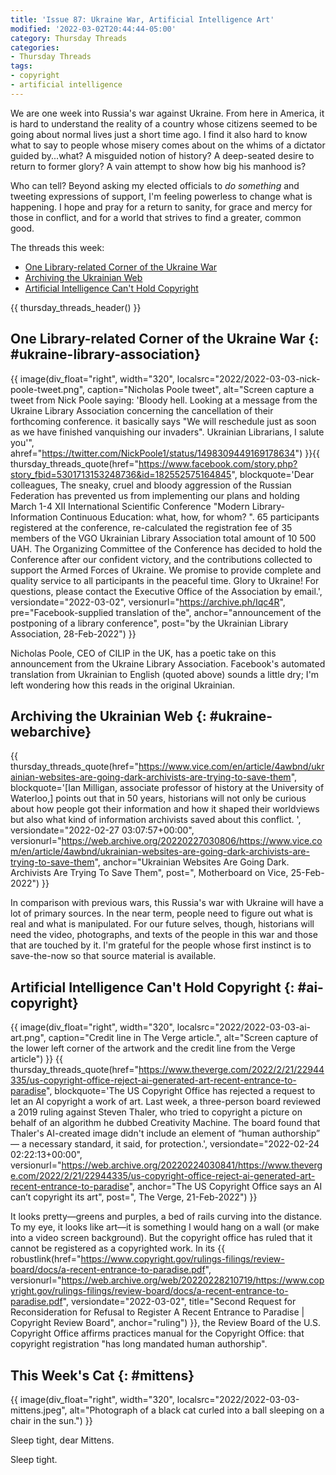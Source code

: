 ```yaml
---
title: 'Issue 87: Ukraine War, Artificial Intelligence Art'
modified: '2022-03-02T20:44:44-05:00'
category: Thursday Threads
categories:
- Thursday Threads
tags:
- copyright
- artificial intelligence
---
```

We are one week into Russia's war against Ukraine. 
From here in America, it is hard to understand the reality of a country whose citizens seemed to be going about normal lives just a short time ago. 
I find it also hard to know what to say to people whose misery comes about on the whims of a dictator guided by...what? 
A misguided notion of history? 
A deep-seated desire to return to former glory? 
A vain attempt to show how big his manhood is? 

Who can tell? 
Beyond asking my elected officials to *do something* and tweeting expressions of support, I'm feeling powerless to change what is happening. 
I hope and pray for a return to sanity, for grace and mercy for those in conflict, and for a world that strives to find a greater, common good.

The threads this week:

* [One Library-related Corner of the Ukraine War]({filename}/2022-03-03-issue-87-ukraine-ai-art#ukraine-library-association)
* [Archiving the Ukrainian Web]({filename}/2022-03-03-issue-87-ukraine-ai-art#ukraine-webarchive)
* [Artificial Intelligence Can't Hold Copyright]({filename}/2022-03-03-issue-87-ukraine-ai-art#ai-copyright)

{{ thursday_threads_header() }}

## One Library-related Corner of the Ukraine War {: #ukraine-library-association}
{{ image(div_float="right", width="320", localsrc="2022/2022-03-03-nick-poole-tweet.png", caption="Nicholas Poole tweet", alt="Screen capture a tweet from Nick Poole saying: 'Bloody hell. Looking at a message from the Ukraine Library Association concerning the cancellation of their forthcoming conference. it basically says &quot;We will reschedule just as soon as we have finished vanquishing our invaders&quot;. Ukrainian Librarians, I salute you'", ahref="https://twitter.com/NickPoole1/status/1498309449169178634") }}{{ thursday_threads_quote(href="https://www.facebook.com/story.php?story_fbid=5301713153248736&id=182552575164845",
 blockquote='Dear colleagues,
The sneaky, cruel and bloody aggression of the Russian Federation has prevented us from implementing our plans and holding March 1-4 XII International Scientific Conference "Modern Library-Information Continuous Education: what, how, for whom? ".
65 participants registered at the conference, re-calculated the registration fee of 35 members of the VGO Ukrainian Library Association total amount of 10 500 UAH.
The Organizing Committee of the Conference has decided to hold the Conference after our confident victory, and the contributions collected to support the Armed Forces of Ukraine.
We promise to provide complete and quality service to all participants in the peaceful time.
Glory to Ukraine!
For questions, please contact the Executive Office of the Association by email.',
 versiondate="2022-03-02",
 versionurl="https://archive.ph/Iqc4R",
 pre="Facebook-supplied translation of the",
 anchor="announcement of the postponing of a library conference",
 post="by the Ukrainian Library Association, 28-Feb-2022") }}

Nicholas Poole, CEO of CILIP in the UK, has a poetic take on this announcement from the Ukraine Library Association. 
Facebook's automated translation from Ukrainian to English (quoted above) sounds a little dry; I'm left wondering how this reads in the original Ukrainian.


## Archiving the Ukrainian Web {: #ukraine-webarchive}

{{ thursday_threads_quote(href="https://www.vice.com/en/article/4awbnd/ukrainian-websites-are-going-dark-archivists-are-trying-to-save-them",
 blockquote='[Ian Milligan, associate professor of history at the University of Waterloo,] points out that in 50 years, historians will not only be curious about how people got their information and how it shaped their worldviews but also what kind of information archivists saved about this conflict. ',
 versiondate="2022-02-27 03:07:57+00:00",
 versionurl="https://web.archive.org/20220227030806/https://www.vice.com/en/article/4awbnd/ukrainian-websites-are-going-dark-archivists-are-trying-to-save-them",
 anchor="Ukrainian Websites Are Going Dark. Archivists Are Trying To Save Them",
 post=", Motherboard on Vice, 25-Feb-2022") }}

In comparison with previous wars, this Russia's war with Ukraine will have a lot of primary sources. 
In the near term, people need to figure out what is real and what is manipulated. 
For our future selves, though, historians will need the video, photographs, and texts of the people in this war and those that are touched by it. 
I'm grateful for the people whose first instinct is to save-the-now so that source material is available.

## Artificial Intelligence Can't Hold Copyright {: #ai-copyright}
{{ image(div_float="right", width="320", localsrc="2022/2022-03-03-ai-art.png", caption="Credit line in The Verge article.", alt="Screen capture of the lower left corner of the artwork and the credit line from the Verge article") }} {{ thursday_threads_quote(href="https://www.theverge.com/2022/2/21/22944335/us-copyright-office-reject-ai-generated-art-recent-entrance-to-paradise",
 blockquote='The US Copyright Office has rejected a request to let an AI copyright a work of art. Last week, a three-person board reviewed a 2019 ruling against Steven Thaler, who tried to copyright a picture on behalf of an algorithm he dubbed Creativity Machine. The board found that Thaler&#039;s AI-created image didn&#039;t include an element of “human authorship” — a necessary standard, it said, for protection.',
 versiondate="2022-02-24 02:22:13+00:00",
 versionurl="https://web.archive.org/20220224030841/https://www.theverge.com/2022/2/21/22944335/us-copyright-office-reject-ai-generated-art-recent-entrance-to-paradise",
 anchor="The US Copyright Office says an AI can’t copyright its art",
 post=", The Verge, 21-Feb-2022") }}

It looks pretty—greens and purples, a bed of rails curving into the distance. 
To my eye, it looks like art—it is something I would hang on a  wall (or make into a video screen background). 
But the copyright office has ruled that it cannot be registered as a copyrighted work. 
In its {{ robustlink(href="https://www.copyright.gov/rulings-filings/review-board/docs/a-recent-entrance-to-paradise.pdf", versionurl="https://web.archive.org/web/20220228210719/https://www.copyright.gov/rulings-filings/review-board/docs/a-recent-entrance-to-paradise.pdf", versiondate="2022-03-02", title="Second Request for Reconsideration for Refusal to Register A Recent Entrance to Paradise  | Copyright Review Board", anchor="ruling") }}, the Review Board of the U.S. Copyright Office affirms practices manual for the Copyright Office: that copyright registration "has long mandated human authorship". 


## This Week's Cat {: #mittens}
{{ image(div_float="right", width="320", localsrc="2022/2022-03-03-mittens.jpeg", alt="Photograph of a black cat curled into a ball sleeping on a chair in the sun.") }} 

Sleep tight, dear Mittens.

Sleep tight.